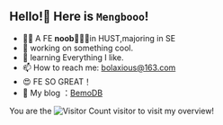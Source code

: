 
## Hello!🍟 Here is `Mengbooo`!
- 😶‍🌫️ A FE **noob**🍟🍟🍟in HUST,majoring in SE
- 🔭 working on something cool.
- 🌱 learning Everything I like.
- 📫 How to reach me: <a href='mailto:bolaxious@163.com'>bolaxious@163.com</a>
- 😍 FE SO GREAT！
- 🧣 My blog ：[BemoDB](https://mengbooo.github.io/BemoDB/)

You are the  ![Visitor Count](https://profile-counter.glitch.me/Mengbooo/count.svg) visitor to visit my overview! 
